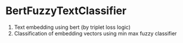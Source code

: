 # BertFuzzyTextClassifier

1. Text embedding using bert (by triplet loss logic)  
2. Classification of embedding vectors using min max fuzzy classifier
